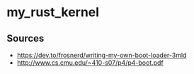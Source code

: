 # my_rust_kernel

## Sources
- https://dev.to/frosnerd/writing-my-own-boot-loader-3mld
- http://www.cs.cmu.edu/~410-s07/p4/p4-boot.pdf
